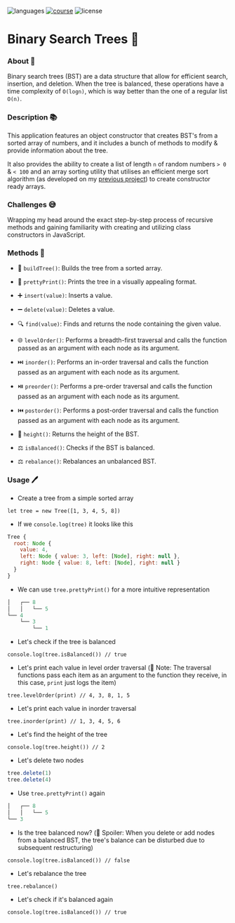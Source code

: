 ![languages](https://img.shields.io/badge/languages-js-F7DF1E)
[![course](https://img.shields.io/badge/learned_on-the_odin_project-d19900)](https://www.theodinproject.com/lessons/javascript-binary-search-trees)
![license](https://img.shields.io/badge/license-MIT-blue)

# Binary Search Trees 🌳

### About 📖

Binary search trees (BST) are a data structure that allow for efficient search, insertion, and deletion. When the tree is balanced, these operations have a time complexity of `O(logn)`, which is way better than the one of a regular list `O(n)`.

### Description 📚

This application features an object constructor that creates BST's from a sorted array of numbers, and it includes a bunch of methods to modify & provide information about the tree.

It also provides the ability to create a list of length `n` of random numbers `> 0` & `< 100` and an array sorting utility that utilises an efficient merge sort algorithm (as developed on my [previous project](https://github.com/nightrunner4/recursion-merge-sort)) to create constructor ready arrays.

### Challenges 😅

Wrapping my head around the exact step-by-step process of recursive methods and gaining familiarity with creating and utilizing class constructors in JavaScript.

### Methods 🔧

- 🌳 `buildTree()`: Builds the tree from a sorted array.

- 🌿 `prettyPrint()`: Prints the tree in a visually appealing format.

- ➕ `insert(value)`: Inserts a value.

- ➖ `delete(value)`: Deletes a value.

- 🔍 `find(value)`: Finds and returns the node containing the given value.

- 🌐 `levelOrder()`: Performs a breadth-first traversal and calls the function passed as an argument with each node as its argument.

- ⏭️ `inorder()`: Performs an in-order traversal and calls the function passed as an argument with each node as its argument.

- ⏯️ `preorder()`: Performs a pre-order traversal and calls the function passed as an argument with each node as its argument.

- ⏮️ `postorder()`: Performs a post-order traversal and calls the function passed as an argument with each node as its argument.

- 📏 `height()`: Returns the height of the BST.

- ⚖️ `isBalanced()`: Checks if the BST is balanced.

- ⚖️ `rebalance()`: Rebalances an unbalanced BST.

### Usage 🖊️

- Create a tree from a simple sorted array

`let tree = new Tree([1, 3, 4, 5, 8])`

- If we `console.log(tree)` it looks like this

```JavaScript
Tree {
  root: Node {
    value: 4,
    left: Node { value: 3, left: [Node], right: null },
    right: Node { value: 8, left: [Node], right: null }
  }
}
```

- We can use `tree.prettyPrint()` for a more intuitive representation

```JavaScript
│   ┌── 8
│   │   └── 5
└── 4
    └── 3
        └── 1
```

- Let's check if the tree is balanced

`console.log(tree.isBalanced()) // true`

- Let's print each value in level order traversal (📝 Note: The traversal functions pass each item as an argument to the function they receive, in this case, `print` just logs the item)

`tree.levelOrder(print) // 4, 3, 8, 1, 5`

- Let's print each value in inorder traversal

`tree.inorder(print) // 1, 3, 4, 5, 6`

- Let's find the height of the tree

`console.log(tree.height()) // 2`

- Let's delete two nodes

```JavaScript
tree.delete(1)
tree.delete(4)
```

- Use `tree.prettyPrint()` again

```JavaScript
│   ┌── 8
│   │   └── 5
└── 3
```

- Is the tree balanced now? (📝 Spoiler: When you delete or add nodes from a balanced BST, the tree's balance can be disturbed due to subsequent restructuring)

`console.log(tree.isBalanced()) // false`

- Let's rebalance the tree

`tree.rebalance()`

- Let's check if it's balanced again

`console.log(tree.isBalanced()) // true`
